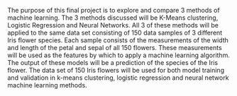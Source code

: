 The purpose of this final project is to explore and compare 3 methods of machine learning. The 3 methods discussed will be K-Means clustering, Logistic Regression and Neural Networks. All 3 of these methods will be applied to the same data set consisting of 150 data samples of 3 different Iris flower species. Each sample consists of the measurements of the width and length of the petal and sepal of all 150 flowers. These measurements will be used as the features by which to apply a machine learning algorithm. The output of these models will be a prediction of the species of the Iris flower. The data set of 150 Iris flowers will be used for both model training and validation in k-means clustering, logistic regression and neural network machine learning methods.
